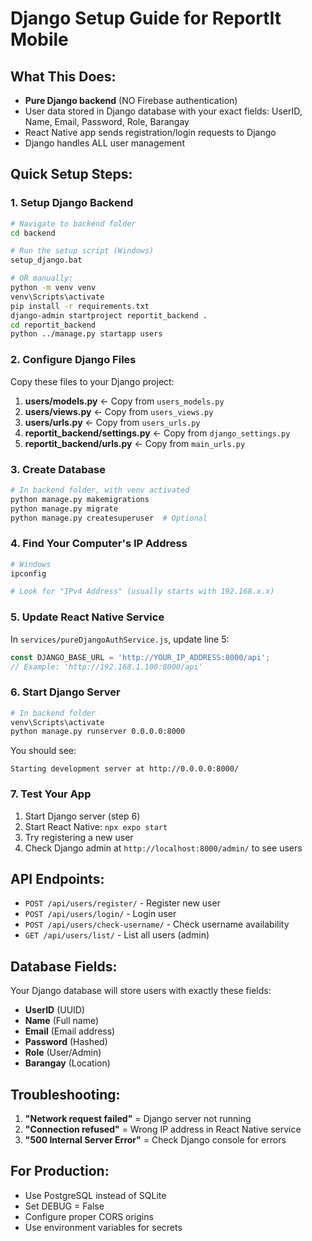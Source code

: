 # Django Setup Guide for ReportIt Mobile

## What This Does:
- **Pure Django backend** (NO Firebase authentication)
- User data stored in Django database with your exact fields: UserID, Name, Email, Password, Role, Barangay
- React Native app sends registration/login requests to Django
- Django handles ALL user management

## Quick Setup Steps:

### 1. Setup Django Backend

```bash
# Navigate to backend folder
cd backend

# Run the setup script (Windows)
setup_django.bat

# OR manually:
python -m venv venv
venv\Scripts\activate
pip install -r requirements.txt
django-admin startproject reportit_backend .
cd reportit_backend
python ../manage.py startapp users
```

### 2. Configure Django Files

Copy these files to your Django project:

1. **users/models.py** ← Copy from `users_models.py`
2. **users/views.py** ← Copy from `users_views.py`  
3. **users/urls.py** ← Copy from `users_urls.py`
4. **reportit_backend/settings.py** ← Copy from `django_settings.py`
5. **reportit_backend/urls.py** ← Copy from `main_urls.py`

### 3. Create Database

```bash
# In backend folder, with venv activated
python manage.py makemigrations
python manage.py migrate
python manage.py createsuperuser  # Optional
```

### 4. Find Your Computer's IP Address

```bash
# Windows
ipconfig

# Look for "IPv4 Address" (usually starts with 192.168.x.x)
```

### 5. Update React Native Service

In `services/pureDjangoAuthService.js`, update line 5:
```javascript
const DJANGO_BASE_URL = 'http://YOUR_IP_ADDRESS:8000/api';
// Example: 'http://192.168.1.100:8000/api'
```

### 6. Start Django Server

```bash
# In backend folder
venv\Scripts\activate
python manage.py runserver 0.0.0.0:8000
```

You should see:
```
Starting development server at http://0.0.0.0:8000/
```

### 7. Test Your App

1. Start Django server (step 6)
2. Start React Native: `npx expo start`
3. Try registering a new user
4. Check Django admin at `http://localhost:8000/admin/` to see users

## API Endpoints:

- `POST /api/users/register/` - Register new user
- `POST /api/users/login/` - Login user  
- `POST /api/users/check-username/` - Check username availability
- `GET /api/users/list/` - List all users (admin)

## Database Fields:

Your Django database will store users with exactly these fields:
- **UserID** (UUID)
- **Name** (Full name)
- **Email** (Email address)
- **Password** (Hashed)
- **Role** (User/Admin)
- **Barangay** (Location)

## Troubleshooting:

1. **"Network request failed"** = Django server not running
2. **"Connection refused"** = Wrong IP address in React Native service
3. **"500 Internal Server Error"** = Check Django console for errors

## For Production:
- Use PostgreSQL instead of SQLite
- Set DEBUG = False
- Configure proper CORS origins
- Use environment variables for secrets
